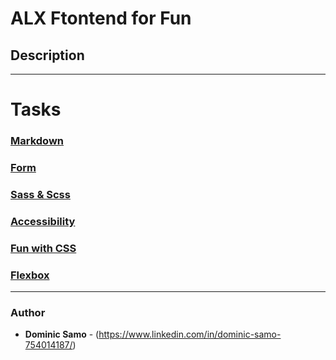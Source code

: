 # ALX Ftontend for Fun
## Description

---

# Tasks

### [Markdown](Markdown)

### [Form](form)

### [Sass & Scss](sass_scss)

### [Accessibility](accessibility)

### [Fun with CSS](fun_with_css)

### [Flexbox](flexbox)


---

### Author
* **Dominic Samo** - (https://www.linkedin.com/in/dominic-samo-754014187/)
